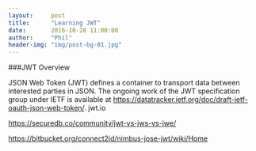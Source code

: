 ```yaml
---
layout:     post
title:      "Learning JWT"
date:       2016-10-28 11:00:00
author:     "Phil"
header-img: "img/post-bg-01.jpg"
---
```


###JWT Overview

JSON Web Token (JWT) defines a container to transport data between interested parties in JSON. The ongoing work of the JWT specification group under IETF is available at https://datatracker.ietf.org/doc/draft-ietf-oauth-json-web-token/.
jwt.io



https://securedb.co/community/jwt-vs-jws-vs-jwe/

https://bitbucket.org/connect2id/nimbus-jose-jwt/wiki/Home
